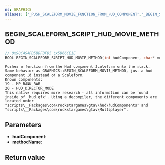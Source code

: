 ```yaml
---
ns: GRAPHICS
aliases: ["_PUSH_SCALEFORM_MOVIE_FUNCTION_FROM_HUD_COMPONENT","_BEGIN_SCALEFORM_MOVIE_METHOD_HUD_COMPONENT"]
---
```

## BEGIN_SCALEFORM_SCRIPT_HUD_MOVIE_METHOD

```c
// 0x98C494FD5BDFBFD5 0x5D66CE1E
BOOL BEGIN_SCALEFORM_SCRIPT_HUD_MOVIE_METHOD(int hudComponent, char* methodName);
```

```
Pushes a function from the Hud component Scaleform onto the stack. Same behavior as GRAPHICS::BEGIN_SCALEFORM_MOVIE_METHOD, just a hud component id instead of a Scaleform.
Known components:
19 - MP_RANK_BAR
20 - HUD_DIRECTOR_MODE
This native requires more research - all information can be found inside of 'hud.gfx'. Using a decompiler, the different components are located under "scripts\__Packages\com\rockstargames\gtav\hud\hudComponents" and "scripts\__Packages\com\rockstargames\gtav\Multiplayer".
```

## Parameters
* **hudComponent**: 
* **methodName**: 

## Return value
